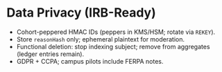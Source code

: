 # Data Privacy (IRB-Ready)

- Cohort-peppered HMAC IDs (peppers in KMS/HSM; rotate via `REKEY`).  
- Store `reasonHash` only; ephemeral plaintext for moderation.  
- Functional deletion: stop indexing subject; remove from aggregates (ledger entries remain).  
- GDPR + CCPA; campus pilots include FERPA notes.
